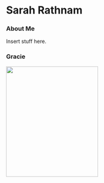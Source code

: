 # Sarah Rathnam  
 
### About Me
Insert stuff here.  


### Gracie
<img align="left" src="https://github.com/sarahrathnam/sarahrathnam.github.io/blob/main/GraciePortrait.JPG?raw=true" width=250 height=300>  
  
    
